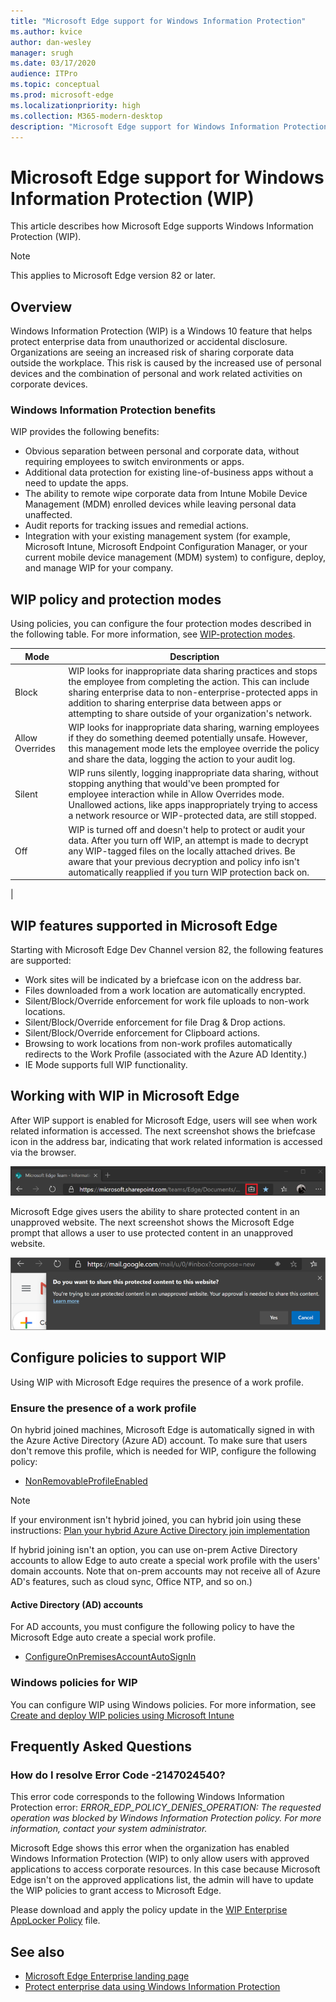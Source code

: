 ```yaml
---
title: "Microsoft Edge support for Windows Information Protection"
ms.author: kvice
author: dan-wesley
manager: srugh
ms.date: 03/17/2020
audience: ITPro
ms.topic: conceptual
ms.prod: microsoft-edge
ms.localizationpriority: high
ms.collection: M365-modern-desktop
description: "Microsoft Edge support for Windows Information Protection"
---
```


# Microsoft Edge support for Windows Information Protection (WIP)

This article describes how Microsoft Edge supports Windows Information Protection (WIP).

> [!NOTE]
> This applies to Microsoft Edge version 82 or later.

## Overview

Windows Information Protection (WIP) is a Windows 10 feature that helps protect enterprise data from unauthorized or accidental disclosure. Organizations are seeing an increased risk of sharing corporate data outside the workplace. This risk is caused by the increased use of personal devices and the combination of personal and work related activities on corporate devices.

### Windows Information Protection benefits

WIP provides the following benefits:

- Obvious separation between personal and corporate data, without requiring employees to switch environments or apps. 
- Additional data protection for existing line-of-business apps without a need to update the apps.
- The ability to remote wipe corporate data from Intune Mobile Device Management (MDM) enrolled devices while leaving personal data unaffected. 
- Audit reports for tracking issues and remedial actions. 
- Integration with your existing management system (for example, Microsoft Intune, Microsoft Endpoint Configuration Manager, or your current mobile device management (MDM) system) to configure, deploy, and manage WIP for your company.

## WIP policy and protection modes

Using policies, you can configure the four protection modes described in the following table. For more information, see [WIP-protection modes](https://docs.microsoft.com/windows/security/information-protection/windows-information-protection/protect-enterprise-data-using-wip#wip-protection-modes).

| Mode | Description |
|------|-------------|
| Block | WIP looks for inappropriate data sharing practices and stops the employee from completing the action. This can include sharing enterprise data to non-enterprise-protected apps in addition to sharing enterprise data between apps or attempting to share outside of your organization's network. |
| Allow Overrides | WIP looks for inappropriate data sharing, warning employees if they do something deemed potentially unsafe. However, this management mode lets the employee override the policy and share the data, logging the action to your audit log. |
| Silent | WIP runs silently, logging inappropriate data sharing, without stopping anything that would've been prompted for employee interaction while in Allow Overrides mode. Unallowed actions, like apps inappropriately trying to access a network resource or WIP-protected data, are still stopped. |
| Off | WIP is turned off and doesn't help to protect or audit your data. After you turn off WIP, an attempt is made to decrypt any WIP-tagged files on the locally attached drives. Be aware that your previous decryption and policy info isn't automatically reapplied if you turn WIP protection back on.
 |

## WIP features supported in Microsoft Edge

Starting with Microsoft Edge Dev Channel version 82, the following features are supported:

- Work sites will be indicated by a briefcase icon on the address bar.  
- Files downloaded from a work location are automatically encrypted.
- Silent/Block/Override enforcement for work file uploads to non-work locations.  
- Silent/Block/Override enforcement for file Drag & Drop actions.
- Silent/Block/Override enforcement for Clipboard actions.
- Browsing to work locations from non-work profiles automatically redirects to the Work Profile (associated with the Azure AD Identity.)
- IE Mode supports full WIP functionality.

## Working with WIP in Microsoft Edge

After WIP support is enabled for Microsoft Edge, users will see when work related information is accessed. The next screenshot shows the briefcase icon in the address bar, indicating that work related information is accessed via the browser.

 ![Address bar indicator for sites marked as "work"](./media/microsoft-edge-security-windows-information-protection/microsoft-edge-wip-notify.png)

Microsoft Edge gives users the ability to share protected content in an unapproved website. The next screenshot shows the Microsoft Edge prompt that allows a user to use protected content in an unapproved website.

 ![Prompt for protected content override](./media/microsoft-edge-security-windows-information-protection/microsoft-edge-wip-override.png)

## Configure policies to support WIP

Using WIP with Microsoft Edge requires the presence of a work profile.

### Ensure the presence of a work profile

On hybrid joined machines, Microsoft Edge is automatically signed in with the Azure Active Directory (Azure AD) account. To make sure that users don't remove this profile, which is needed for WIP, configure the following policy:

- [NonRemovableProfileEnabled](https://docs.microsoft.com/deployedge/microsoft-edge-policies#nonremovableprofileenabled)

> [!NOTE]
> If your environment isn't hybrid joined, you can hybrid join using these instructions: [Plan your hybrid Azure Active Directory join implementation](https://docs.microsoft.com/azure/active-directory/devices/hybrid-azuread-join-plan) 

If hybrid joining isn't an option, you can use on-prem Active Directory accounts to allow Edge to auto create a special work profile with the users' domain accounts. Note that on-prem accounts may not receive all of Azure AD's features, such as cloud sync, Office NTP, and so on.)

#### Active Directory (AD) accounts

For AD accounts, you must configure the following policy to have the Microsoft Edge auto create a special work profile.

- [ConfigureOnPremisesAccountAutoSignIn](https://docs.microsoft.com/DeployEdge/microsoft-edge-policies#configureonpremisesaccountautosignin)

### Windows policies for WIP

You can configure WIP using Windows policies. For more information, see [Create and deploy WIP policies using Microsoft Intune](https://docs.microsoft.com/windows/security/information-protection/windows-information-protection/overview-create-wip-policy)

## Frequently Asked Questions

### How do I resolve Error Code -2147024540?

This error code corresponds to the following Windows Information Protection error: *ERROR_EDP_POLICY_DENIES_OPERATION: The requested operation was blocked by Windows Information Protection policy. For more information, contact your system administrator.*

Microsoft Edge shows this error when the organization has enabled Windows Information Protection (WIP) to only allow users with approved applications to access corporate resources. In this case because Microsoft Edge isn't on the approved applications list, the admin will have to update the WIP policies to grant access to Microsoft Edge.

Please download and apply the policy update in the [WIP Enterprise AppLocker Policy](https://download.microsoft.com/download/8/9/9/8995d820-065c-4ab1-aa2a-9d6dc0cd7ffa/MsEdge%20-%20WIP%20Enterprise%20AppLocker%20Policy%20Files.zip) file.

## See also

- [Microsoft Edge Enterprise landing page](https://aka.ms/EdgeEnterprise) 
- [Protect enterprise data using Windows Information Protection](https://docs.microsoft.com/windows/security/information-protection/windows-information-protection/protect-enterprise-data-using-wip)
